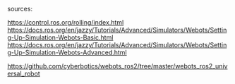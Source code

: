 sources:

https://control.ros.org/rolling/index.html
https://docs.ros.org/en/jazzy/Tutorials/Advanced/Simulators/Webots/Setting-Up-Simulation-Webots-Basic.html
https://docs.ros.org/en/jazzy/Tutorials/Advanced/Simulators/Webots/Setting-Up-Simulation-Webots-Advanced.html

https://github.com/cyberbotics/webots_ros2/tree/master/webots_ros2_universal_robot

